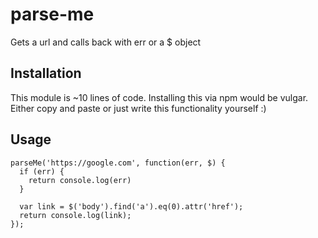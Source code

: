 # parse-me

Gets a url and calls back with err or a $ object

## Installation

This module is ~10 lines of code. Installing this via npm would be vulgar. Either copy and paste or just write this functionality yourself :)

## Usage

```
parseMe('https://google.com', function(err, $) {
  if (err) {
    return console.log(err)
  }

  var link = $('body').find('a').eq(0).attr('href');
  return console.log(link);
});
